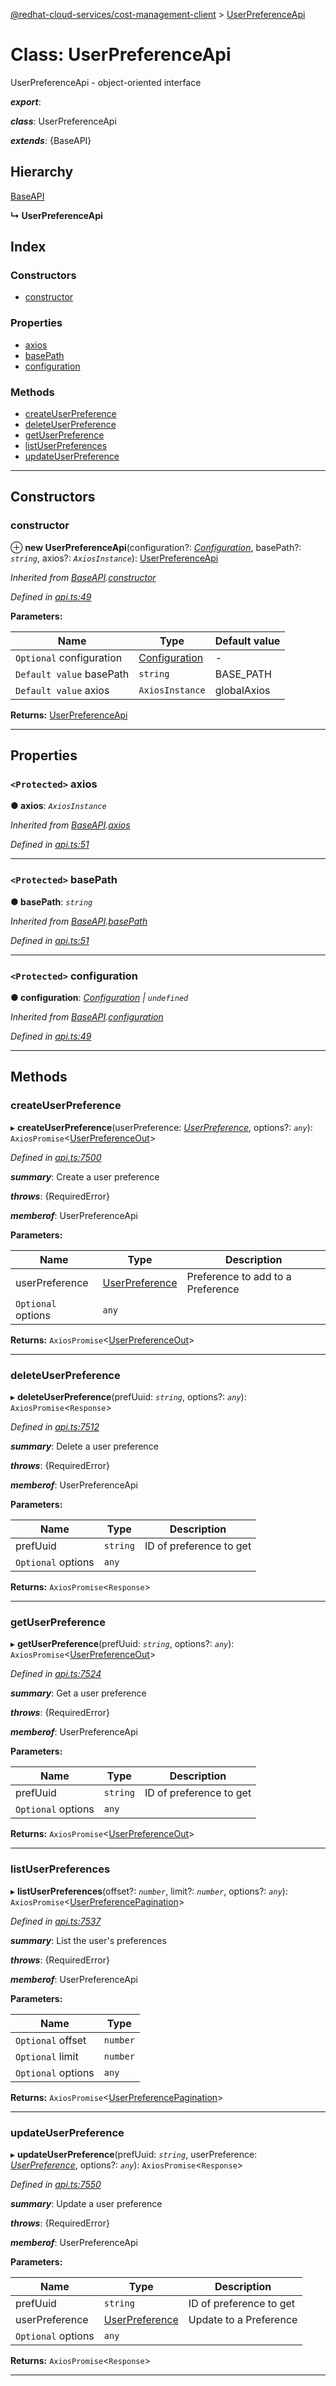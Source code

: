 [@redhat-cloud-services/cost-management-client](../README.md) > [UserPreferenceApi](../classes/userpreferenceapi.md)

# Class: UserPreferenceApi

UserPreferenceApi - object-oriented interface

*__export__*: 

*__class__*: UserPreferenceApi

*__extends__*: {BaseAPI}

## Hierarchy

 [BaseAPI](baseapi.md)

**↳ UserPreferenceApi**

## Index

### Constructors

* [constructor](userpreferenceapi.md#constructor)

### Properties

* [axios](userpreferenceapi.md#axios)
* [basePath](userpreferenceapi.md#basepath)
* [configuration](userpreferenceapi.md#configuration)

### Methods

* [createUserPreference](userpreferenceapi.md#createuserpreference)
* [deleteUserPreference](userpreferenceapi.md#deleteuserpreference)
* [getUserPreference](userpreferenceapi.md#getuserpreference)
* [listUserPreferences](userpreferenceapi.md#listuserpreferences)
* [updateUserPreference](userpreferenceapi.md#updateuserpreference)

---

## Constructors

<a id="constructor"></a>

###  constructor

⊕ **new UserPreferenceApi**(configuration?: *[Configuration](configuration.md)*, basePath?: *`string`*, axios?: *`AxiosInstance`*): [UserPreferenceApi](userpreferenceapi.md)

*Inherited from [BaseAPI](baseapi.md).[constructor](baseapi.md#constructor)*

*Defined in [api.ts:49](https://github.com/RedHatInsights/javascript-clients/blob/master/packages/cost-management/api.ts#L49)*

**Parameters:**

| Name | Type | Default value |
| ------ | ------ | ------ |
| `Optional` configuration | [Configuration](configuration.md) | - |
| `Default value` basePath | `string` |  BASE_PATH |
| `Default value` axios | `AxiosInstance` |  globalAxios |

**Returns:** [UserPreferenceApi](userpreferenceapi.md)

___

## Properties

<a id="axios"></a>

### `<Protected>` axios

**● axios**: *`AxiosInstance`*

*Inherited from [BaseAPI](baseapi.md).[axios](baseapi.md#axios)*

*Defined in [api.ts:51](https://github.com/RedHatInsights/javascript-clients/blob/master/packages/cost-management/api.ts#L51)*

___
<a id="basepath"></a>

### `<Protected>` basePath

**● basePath**: *`string`*

*Inherited from [BaseAPI](baseapi.md).[basePath](baseapi.md#basepath)*

*Defined in [api.ts:51](https://github.com/RedHatInsights/javascript-clients/blob/master/packages/cost-management/api.ts#L51)*

___
<a id="configuration"></a>

### `<Protected>` configuration

**● configuration**: *[Configuration](configuration.md) \| `undefined`*

*Inherited from [BaseAPI](baseapi.md).[configuration](baseapi.md#configuration)*

*Defined in [api.ts:49](https://github.com/RedHatInsights/javascript-clients/blob/master/packages/cost-management/api.ts#L49)*

___

## Methods

<a id="createuserpreference"></a>

###  createUserPreference

▸ **createUserPreference**(userPreference: *[UserPreference](../interfaces/userpreference.md)*, options?: *`any`*): `AxiosPromise`<[UserPreferenceOut](../interfaces/userpreferenceout.md)>

*Defined in [api.ts:7500](https://github.com/RedHatInsights/javascript-clients/blob/master/packages/cost-management/api.ts#L7500)*

*__summary__*: Create a user preference

*__throws__*: {RequiredError}

*__memberof__*: UserPreferenceApi

**Parameters:**

| Name | Type | Description |
| ------ | ------ | ------ |
| userPreference | [UserPreference](../interfaces/userpreference.md) |  Preference to add to a Preference |
| `Optional` options | `any` |

**Returns:** `AxiosPromise`<[UserPreferenceOut](../interfaces/userpreferenceout.md)>

___
<a id="deleteuserpreference"></a>

###  deleteUserPreference

▸ **deleteUserPreference**(prefUuid: *`string`*, options?: *`any`*): `AxiosPromise`<`Response`>

*Defined in [api.ts:7512](https://github.com/RedHatInsights/javascript-clients/blob/master/packages/cost-management/api.ts#L7512)*

*__summary__*: Delete a user preference

*__throws__*: {RequiredError}

*__memberof__*: UserPreferenceApi

**Parameters:**

| Name | Type | Description |
| ------ | ------ | ------ |
| prefUuid | `string` |  ID of preference to get |
| `Optional` options | `any` |

**Returns:** `AxiosPromise`<`Response`>

___
<a id="getuserpreference"></a>

###  getUserPreference

▸ **getUserPreference**(prefUuid: *`string`*, options?: *`any`*): `AxiosPromise`<[UserPreferenceOut](../interfaces/userpreferenceout.md)>

*Defined in [api.ts:7524](https://github.com/RedHatInsights/javascript-clients/blob/master/packages/cost-management/api.ts#L7524)*

*__summary__*: Get a user preference

*__throws__*: {RequiredError}

*__memberof__*: UserPreferenceApi

**Parameters:**

| Name | Type | Description |
| ------ | ------ | ------ |
| prefUuid | `string` |  ID of preference to get |
| `Optional` options | `any` |

**Returns:** `AxiosPromise`<[UserPreferenceOut](../interfaces/userpreferenceout.md)>

___
<a id="listuserpreferences"></a>

###  listUserPreferences

▸ **listUserPreferences**(offset?: *`number`*, limit?: *`number`*, options?: *`any`*): `AxiosPromise`<[UserPreferencePagination](../interfaces/userpreferencepagination.md)>

*Defined in [api.ts:7537](https://github.com/RedHatInsights/javascript-clients/blob/master/packages/cost-management/api.ts#L7537)*

*__summary__*: List the user's preferences

*__throws__*: {RequiredError}

*__memberof__*: UserPreferenceApi

**Parameters:**

| Name | Type |
| ------ | ------ |
| `Optional` offset | `number` |
| `Optional` limit | `number` |
| `Optional` options | `any` |

**Returns:** `AxiosPromise`<[UserPreferencePagination](../interfaces/userpreferencepagination.md)>

___
<a id="updateuserpreference"></a>

###  updateUserPreference

▸ **updateUserPreference**(prefUuid: *`string`*, userPreference: *[UserPreference](../interfaces/userpreference.md)*, options?: *`any`*): `AxiosPromise`<`Response`>

*Defined in [api.ts:7550](https://github.com/RedHatInsights/javascript-clients/blob/master/packages/cost-management/api.ts#L7550)*

*__summary__*: Update a user preference

*__throws__*: {RequiredError}

*__memberof__*: UserPreferenceApi

**Parameters:**

| Name | Type | Description |
| ------ | ------ | ------ |
| prefUuid | `string` |  ID of preference to get |
| userPreference | [UserPreference](../interfaces/userpreference.md) |  Update to a Preference |
| `Optional` options | `any` |

**Returns:** `AxiosPromise`<`Response`>

___

